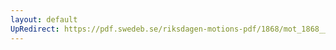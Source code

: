 ```yaml
---
layout: default
UpRedirect: https://pdf.swedeb.se/riksdagen-motions-pdf/1868/mot_1868__ak__00170/mot_1868__ak__00170_001.pdf
---
```

